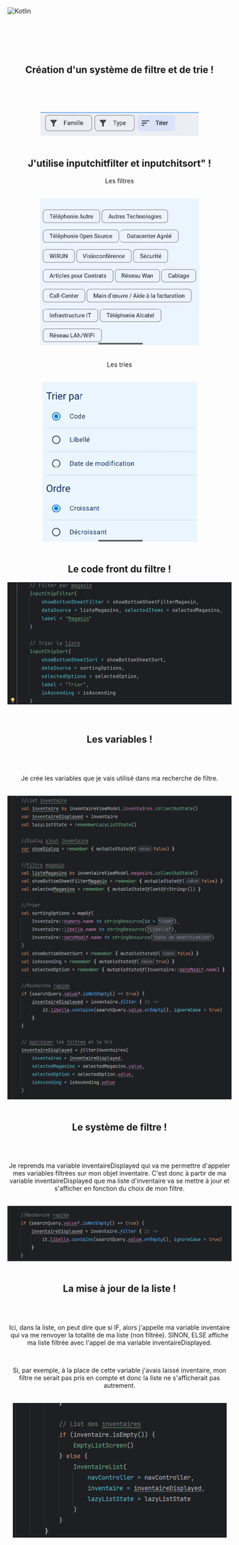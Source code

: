 ![Kotlin](https://img.shields.io/badge/kotlin-%237F52FF.svg?style=for-the-badge&logo=kotlin&logoColor=white)


<br><br><br><br>


<div align="center">
        <h2>Création d'un système de filtre et de trie !</h2><br><br>
        <p></p><br>
        <img src="./design.png">
</div>

<br>

<div align="center">
        <h2>J'utilise inputchitfilter et inputchitsort" !</h2>
        <p>Les filtres</p><br>
        <img src="./filter.png"><br><br>
        <p>Les tries</p><br>
        <img src="./trie.png">
</div>

<br>

<div align="center">
        <h2>Le code front du filtre !</h2>
        <img src="./filter1.png"><br><br>
</div>

<br>

<div align="center">
        <h2>Les variables !</h2><br><br>
        <p>Je crée les variables que je vais utilisé dans ma recherche de filtre.</p><br>
        <img src="./codefiltre.png">
</div>

<br>

<div align="center">
        <h2>Le système de filtre !</h2><br><br>
        <p>Je reprends ma variable inventaireDisplayed qui va me permettre d'appeler mes variables filtrées sur mon objet inventaire. C'est donc à partir de ma variable inventaireDisplayed que ma liste d'inventaire va se mettre à jour et s'afficher en fonction du choix de mon filtre.</p><br>
        <img src="./inventaireDisplayed.png">
</div>

<br>

<div align="center">
        <h2>La mise à jour de la liste !</h2><br><br>
        <p>Ici, dans la liste, on peut dire que si IF, alors j'appelle ma variable inventaire qui va me renvoyer la totalité de ma liste (non filtrée). SINON, ELSE affiche ma liste filtrée avec l'appel de ma variable inventaireDisplayed.</p><br>
        <p>Si, par exemple, à la place de cette variable j'avais laissé inventaire, mon filtre ne serait pas pris en compte et donc la liste ne s'afficherait pas autrement.</p><br>
        <img src="./ifelse.png">
</div>





